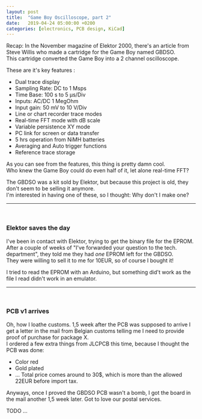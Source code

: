 ```yaml
---
layout: post
title:  "Game Boy Oscilloscope, part 2"
date:   2019-04-24 05:00:00 +0200
categories: [electronics, PCB design, KiCad]
---
```


Recap: 
In the November magazine of Elektor 2000, there's an article from Steve Willis who made a cartridge for the Game Boy named GBDSO.  
This cartridge converted the Game Boy into a 2 channel oscilloscope.  

These are it's key features :
- Dual trace display
- Sampling Rate: DC to 1 Msps
- Time Base: 100 s to 5 µs/Div
- Inputs: AC/DC 1 MegOhm
- Input gain: 50 mV to 10 V/Div
- Line or chart recorder trace modes
- Real-time FFT mode with dB scale
- Variable persistence XY mode
- PC link for screen or data transfer
- 5 hrs operation from NiMH batteries
- Averaging and Auto trigger functions
- Reference trace storage

As you can see from the features, this thing is pretty damn cool.  
Who knew the Game Boy could do even half of it, let alone real-time FFT?  

The GBDSO was a kit sold by Elektor, but because this project is old, they don't seem to be selling it anymore.  
I'm interested in having one of these, so I thought: Why don't I make one?  

***************************  
<br/>

### Elektor saves the day  

I've been in contact with Elektor, trying to get the binary file for the EPROM.  
After a couple of weeks of "I've forwarded your question to the tech. department", they told me they had *one* EPROM left for the GBDSO.  
They were willing to sell it to me for 10EUR, so of course I bought it!  

I tried to read the EPROM with an Arduino, but something did't work as the file I read didn't work in an emulator.  

***************************  
<br/> 

### PCB v1 arrives  

Oh, how I loathe customs. 1,5 week after the PCB was supposed to arrive I get a letter in the mail from Belgian customs telling me I need to provide proof of purchase for package X.  
I ordered a few extra things from JLCPCB this time, because I thought the PCB was done:
- Color red
- Gold plated
- ...
Total price comes around to 30$, which is more than the allowed 22EUR before import tax.  

Anyways, once I proved the GBDSO PCB wasn't a bomb, I got the board in the mail another 1,5 week later. Got to love our postal services.  


TODO
...
